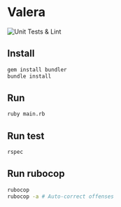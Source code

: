 # Valera

![Unit Tests & Lint](https://github.com/GreyWayfarer/valera/workflows/Unit%20Tests%20&%20Lint/badge.svg)


## Install

```bash
gem install bundler
bundle install
```
## Run

```bash
ruby main.rb
```


## Run test

```bash
rspec
```

## Run rubocop

```bash
rubocop
rubocop -a # Auto-correct offenses
```
